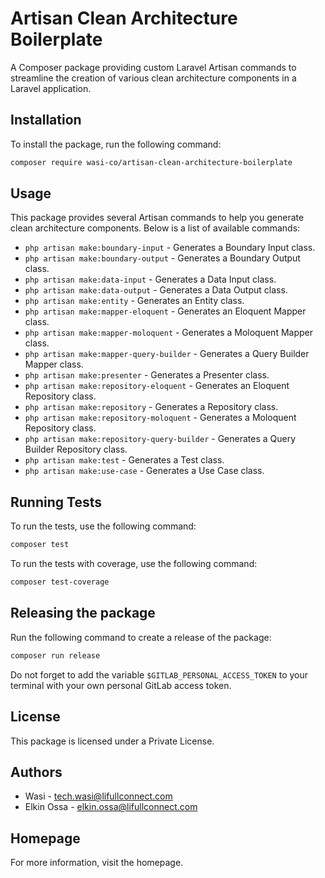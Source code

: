 # Artisan Clean Architecture Boilerplate

A Composer package providing custom Laravel Artisan commands to streamline the creation of various clean architecture components in a Laravel application.

## Installation

To install the package, run the following command:

```bash
composer require wasi-co/artisan-clean-architecture-boilerplate
```

## Usage

This package provides several Artisan commands to help you generate clean architecture components. Below is a list of available commands:

- `php artisan make:boundary-input` - Generates a Boundary Input class.
- `php artisan make:boundary-output` - Generates a Boundary Output class.
- `php artisan make:data-input` - Generates a Data Input class.
- `php artisan make:data-output` - Generates a Data Output class.
- `php artisan make:entity` - Generates an Entity class.
- `php artisan make:mapper-eloquent` - Generates an Eloquent Mapper class.
- `php artisan make:mapper-moloquent` - Generates a Moloquent Mapper class.
- `php artisan make:mapper-query-builder` - Generates a Query Builder Mapper class.
- `php artisan make:presenter` - Generates a Presenter class.
- `php artisan make:repository-eloquent` - Generates an Eloquent Repository class.
- `php artisan make:repository` - Generates a Repository class.
- `php artisan make:repository-moloquent` - Generates a Moloquent Repository class.
- `php artisan make:repository-query-builder` - Generates a Query Builder Repository class.
- `php artisan make:test` - Generates a Test class.
- `php artisan make:use-case` - Generates a Use Case class.

## Running Tests


To run the tests, use the following command:

```bash
composer test
```

To run the tests with coverage, use the following command:

```bash
composer test-coverage
```

## Releasing the package

Run the following command to create a release of the package:

```bash
composer run release
```

Do not forget to add the variable `$GITLAB_PERSONAL_ACCESS_TOKEN` to your terminal with your own personal GitLab access token.

## License
This package is licensed under a Private License.

## Authors
- Wasi - tech.wasi@lifullconnect.com
- Elkin Ossa - elkin.ossa@lifullconnect.com

## Homepage
For more information, visit the homepage. 